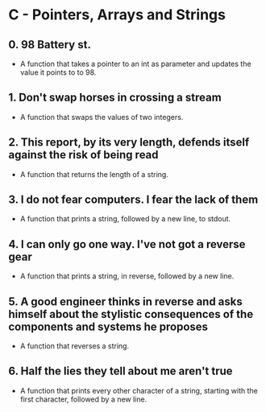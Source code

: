 # **C - Pointers, Arrays and Strings**

## 0. 98 Battery st.
- A function that takes a pointer to an int as parameter and updates the value it points to to 98.

## 1. Don't swap horses in crossing a stream
- A function that swaps the values of two integers.

## 2. This report, by its very length, defends itself against the risk of being read
- A function that returns the length of a string.

## 3. I do not fear computers. I fear the lack of them
- A function that prints a string, followed by a new line, to stdout.

## 4. I can only go one way. I've not got a reverse gear
- A function that prints a string, in reverse, followed by a new line.

## 5. A good engineer thinks in reverse and asks himself about the stylistic consequences of the components and systems he proposes
- A function that reverses a string.

## 6. Half the lies they tell about me aren't true
- A function that prints every other character of a string, starting with the first character, followed by a new line.
